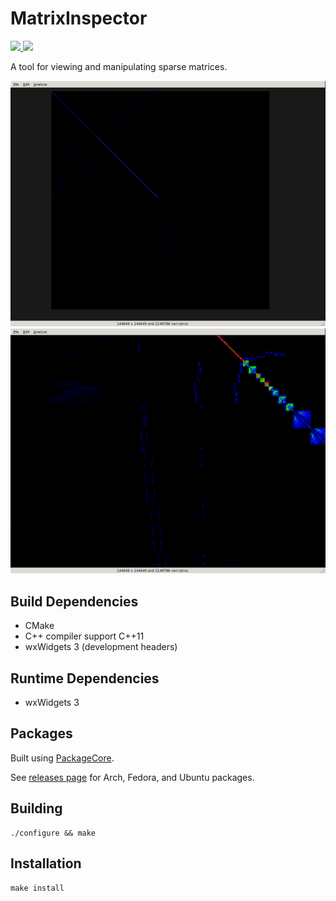 MatrixInspector
===============

<a href="https://travis-ci.org/dlasalle/matrixinspector">
  <img src="https://travis-ci.org/dlasalle/matrixinspector.svg?branch=master"/>
</a>
<a href="http://matrixinspector.readthedocs.io/en/latest/">
  <img src="https://matrixinspector.readthedocs.io/en/latest/?badge=latest"/>
</a>

A tool for viewing and manipulating sparse matrices.

<img alt="unzoomed" src="screenshots/full.png" width="512px"/>
<img alt="zoomed" src="screenshots/zoom.png" width="512px"/>


Build Dependencies 
------------------

- CMake
- C++ compiler support C++11
- wxWidgets 3 (development headers)


Runtime Dependencies
--------------------

- wxWidgets 3


Packages
--------

Built using <a href="https://github.com/BytePackager/packagecore">PackageCore</a>.

See <a href="https://github.com/dlasalle/matrixinspector/releases">releases page</a>
for Arch, Fedora, and Ubuntu packages.


Building
--------
```
./configure && make
```


Installation
------------
```
make install
```



